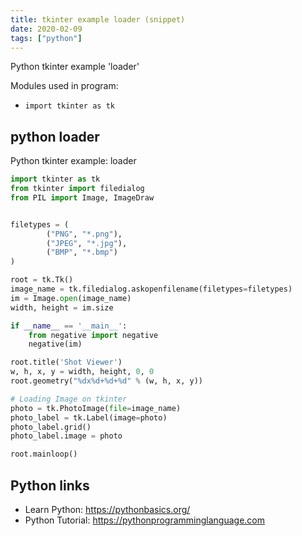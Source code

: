 ```yaml
---
title: tkinter example loader (snippet)
date: 2020-02-09
tags: ["python"]
---
```

Python tkinter example 'loader'


Modules used in program: 
* `import tkinter as tk`

## python loader

Python tkinter example: loader

```python
import tkinter as tk
from tkinter import filedialog
from PIL import Image, ImageDraw


filetypes = (
        ("PNG", "*.png"),
        ("JPEG", "*.jpg"),
        ("BMP", "*.bmp")
)

root = tk.Tk()
image_name = tk.filedialog.askopenfilename(filetypes=filetypes)
im = Image.open(image_name)
width, height = im.size

if __name__ == '__main__':
    from negative import negative
    negative(im)

root.title('Shot Viewer')
w, h, x, y = width, height, 0, 0
root.geometry("%dx%d+%d+%d" % (w, h, x, y))

# Loading Image on tkinter
photo = tk.PhotoImage(file=image_name)
photo_label = tk.Label(image=photo)
photo_label.grid()
photo_label.image = photo

root.mainloop()


```

## Python links

- Learn Python: https://pythonbasics.org/
- Python Tutorial: https://pythonprogramminglanguage.com
